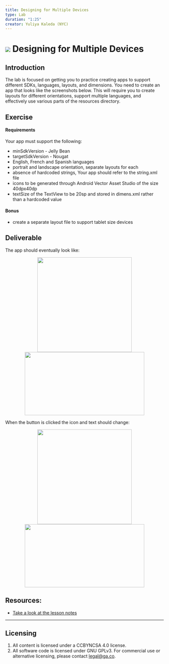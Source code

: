 ```yaml
---
title: Designing for Multiple Devices
type: Lab
duration: "1:25"
creator: Yuliya Kaleda (NYC)
---
```





# ![](https://ga-dash.s3.amazonaws.com/production/assets/logo-9f88ae6c9c3871690e33280fcf557f33.png)  Designing for Multiple Devices

## Introduction  
The lab is focused on getting you to practice creating apps to support different SDKs, languages, layouts, and dimensions. You need to create an app that looks like the screenshots below. This will require you to create layouts for different orientations, support multiple languages, and effectively use various parts of the resources directory.

## Exercise  

#### Requirements  

Your app must support the following:

- minSdkVersion - Jelly Bean
- targetSdkVersion - Nougat
- English, French and Spanish languages
- portrait and landscape orientation, separate layouts for each
- absence of hardcoded strings, Your app should refer to the string.xml file
- icons to be generated through Android Vector Asset Studio of the size 40dpx40dp
- textSize of the TextView to be 20sp and stored in dimens.xml rather than a hardcoded value  

#### Bonus  
- create a separate layout file to support tablet size devices

## Deliverable

The app should eventually look like:
<p align="center">
  <a href="screenshots/portrait.png"><img src="screenshots/portrait.png" height="300"/></a>      <a href="screenshots/landscape.png"><img src="screenshots/landscape.png" height="200" width="380"/></a>
</p>

When the button is clicked the icon and text should change:
<p align="center">
  <a href="screenshots/portrait_clicked.png"><img src="screenshots/portrait_clicked.png" height="300"/></a>         <a href="screenshots/landscape_clicked.png"><img src="screenshots/landscape_clicked.png" height="200" width="380"/></a>
</p>

## Resources:
- [Take a look at the lesson notes](https://github.com/generalassembly-studio/ADI-curriculum/tree/designing-for-multiple-devices-lesson/resources/07-android-technologies-and-services/designing-for-multiple-devices)

---

## Licensing
1. All content is licensed under a CC­BY­NC­SA 4.0 license.
2. All software code is licensed under GNU GPLv3. For commercial use or alternative licensing, please contact [legal@ga.co](mailto:legal@ga.co).
